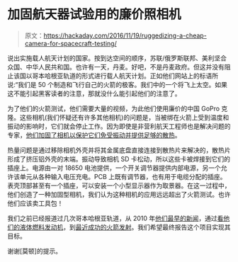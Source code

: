 # 加固航天器试验用的廉价照相机

> 原文：<https://hackaday.com/2016/11/19/ruggedizing-a-cheap-camera-for-spacecraft-testing/>

说出实施载人航天计划的国家。按到达空间的顺序，苏联/俄罗斯联邦、美利坚合众国、中华人民共和国。也许有一天，丹麦。好吧，不是丹麦政府。但这并没有阻止该国以哥本哈根亚轨道的形式进行载人航天计划。正如他们网站上的标语所说:“我们是 50 个制造和飞行自己的火箭的极客。我们中的一个将飞上太空。如果这不能引起黑客读者的注意，那就没什么能引起他们的注意了。

为了他们的火箭测试，他们需要大量的视频，为此他们使用廉价的中国 GoPro 克隆。这些相机(我们怀疑还有许多其他相机)的问题是，当被绑在火箭上受到温度和振动的影响时，它们就会停止工作。因为即使是非营利航天工程师也是解决问题的专家，[他们加固了相机以保护它们免受振动并提供足够的散热](https://copenhagensuborbitals.com/junque-in-armor/)。

热量问题是通过移除相机外壳并将其金属底盘直接连接到散热片来解决的，散热片形成了挤压铝外壳的末端。振动导致相机 SD 卡松动，所以这些卡被焊接到它们的插座上。电源由一对 18650 电池提供，一个开关调节器提供内部电源，另一个允许该单元从各种输入电压充电。PCB 上既有调节器，也有用于电缆分配的插座。表壳顶部甚至有一个插座，可以安装一个小型显示器作为取景器。在这一过程中，他们创造了一种加固型相机，我们认为这种相机的应用远远超出了火箭测试。也许他们应该卖工具包！

我们之前已经报道过几次哥本哈根亚轨道，从 2010 年[他们最早的新闻](http://hackaday.com/2010/03/02/hacking-space-without-profit-or-secrecy/)，通过[看他们的液体燃料发动机](http://hackaday.com/2012/04/03/meet-the-tm65-liquid-propellant-rocket-engine/)，到[最近成功的火箭发射](http://hackaday.com/2016/08/01/copenhagen-suborbitals-launches-impressive-amateur-liquid-fueled-rocket/)。我们希望最终报告这个项目实现其目标。

谢谢[莫顿]的提示。